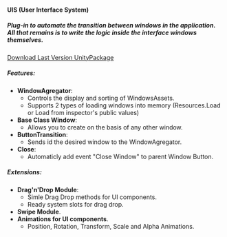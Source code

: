 #### UIS (User Interface System)
##### Plug-in to automate the transition between windows in the application. All that remains is to write the logic inside the interface windows themselves.
[Download Last Version UnityPackage](https://github.com/ilnprj/UserInterfaceSystem/blob/release/UIS_v1.0.2.unitypackage)

##### Features:
- **WindowAgregator**:
  - Controls the display and sorting of WindowsAssets.
  - Supports 2 types of loading windows into memory (Resources.Load or Load from inspector's public values)
- **Base Class Window**:
  - Allows you to create on the basis of any other window.
- **ButtonTransition**: 
  - Sends id the desired window to the WindowAgregator.
- **Close**:
  - Automaticly add event "Close Window" to parent Window Button.

##### Extensions:
- **Drag'n'Drop Module**:
  - Simle Drag Drop methods for UI components.
  - Ready system slots for drag drop.
- **Swipe Module**.
- **Animations for UI components**.
  - Position, Rotation, Transform, Scale and Alpha Animations. 

